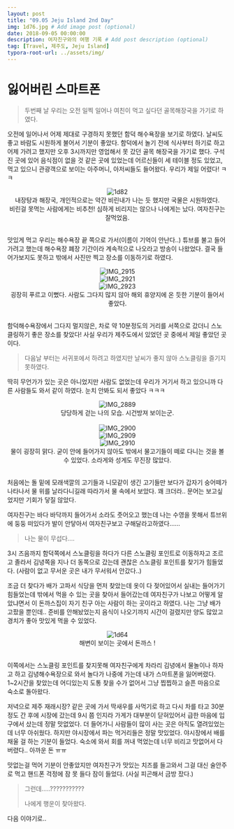 ```yaml
---
layout: post
title: "09.05 Jeju Island 2nd Day"
img: 1d76.jpg # Add image post (optional)
date: 2018-09-05 00:00:00
description: 여자친구와의 여행 기록 # Add post description (optional)
tag: [Travel, 제주도, Jeju Island]
typora-root-url: ../assets/img/
---
```


# 잃어버린 스마트폰

>두번째 날 우리는 오전 일찍 일어나 여친이 먹고 싶다던 골목해장국을 가기로 하였다.

오전에 일어나서 어제 제대로 구경하지 못했던 함덕 해수욕장을 보기로 하였다. 날씨도 좋고 바람도 시원하게 불어서 기분이 좋았다. 함덕에서 놀기 전에 식사부터 하기로 하고 어제 가려고 했지만 오후 3시까지만 영업해서 못 갔던 골목 해장국을 가기로 했다. 구석진 곳에 있어 음식점이 없을 것 같은 곳에 있었는데 어르신들이 세 테이블 정도 있었고, 먹고 있으니 관광객으로 보이는 아주머니, 아저씨들도 들어왔다. 우리가 제일 어렸다! ㅋㅋ

<center><img alt="1d82" src="../assets/img/1d82.jpg"></center>

<center>내장탕과 해장국, 개인적으로는 약간 비린내가 나는 듯 했지만 국물은 시원하였다. <br />
    비린걸 못먹는 사람에게는 비추천! 심하게 비리지는 않으나 나에게는 났다. 여자친구는 잘먹었음.</center><br />



맛있게 먹고 우리는 해수욕장 끝 쪽으로 가서(이름이 기억이 안난다..) 튜브를 불고 들어가려고 했는데 해수욕장 폐장 기간이라 계속적으로 나오라고 방송이 나왔었다. 결국 들어가보지도 못하고 밖에서 사진만 찍고 장소를 이동하기로 하였다.

<center><img alt="IMG_2915" src="../assets/img/IMG_2915.jpg"></center>

<center><img alt="IMG_2921" src="../assets/img/IMG_2921.jpg"></center>

<center><img alt="IMG_2923" src="../assets/img/IMG_2923.jpg"></center>

<center>굉장히 푸르고 이뻤다. 사람도 그다지 많지 않아 해외 휴양지에 온 듯한 기분이 들어서 좋았다.</center><br />

함덕해수욕장에서 그다지 멀지않은, 차로 약 10분정도의 거리를 서쪽으로 갔더니 스노클링하기 좋은 장소를 찾았다! 사실 우리가 제주도에서 있었던 곳 중에서 제일 좋았던 곳이다. 

> 다음날 부터는 서귀포에서 하려고 하였지만 날씨가 좋지 않아 스노클링을 즐기지 못하였다.

딱히 무언가가 있는 곳은 아니었지만 사람도 없었는데 우리가 거기서 하고 있으니까 다른 사람들도 와서 같이 하였다. 눈치 안봐도 되서 좋았다 ㅋㅋㅋ

<center><img alt="IMG_2889" src="../assets/img/IMG_2899.jpg"></center>

<center>당당하게 걷는 나의 모습. 시건방져 보이는군.</center><br />

<center><img alt="IMG_2900" src="../assets/img/IMG_2900.jpg"></center>

<center><img alt="IMG_2909" src="../assets/img/IMG_2909.jpg"></center>

<center><img alt="IMG_2910" src="../assets/img/IMG_2910.jpg"></center>

<center>물이 굉장히 맑다. 굳이 안에 들어가지 않아도 밖에서 물고기들이 떼로 다니는 것을 볼 수 있었다. 소라게와 성게도 무진장 많았다.</center><br />

처음에는 돌 밑에 모래색깔의 고기들과 니모같이 생긴 고기들만 보다가 갑자기 숭어떼가 나타나서 물 위를 날라다니길래 따라가서 물 속에서 보았다. 꽤 크더라.. 문어는 보고싶었지만 기회가 닿질 않았다.

여자친구는 바다 바닥까지 들어가서 소라도 줏어오고 했는데 나는 수영을 못해서 튜브위에 둥둥 떠있다가 발이 안닿아서 여자친구보고 구해달라고하였다……

> 나는 물이 무섭다....

3시 즈음까지 함덕쪽에서 스노클링을 하다가 다른 스노클링 포인트로 이동하자고 조르고 졸라서 김녕쪽을 지나 더 동쪽으로 갔는데 괜찮은 스노클링 포인트를 찾기가 힘들었다. (사람이 없고 무서운 곳은 내가 무서워서 안갔다..)

조금 더 찾다가 배가 고파서 식당을 먼저 찾았는데 옷이 다 젖어있어서 실내는 들어가기 힘들었는데 밖에서 먹을 수 있는 곳을 찾아서 들어갔는데 여자친구가 나보고 어떻게 알았냐면서 이 돈까스집이 자기 친구 아는 사람이 하는 곳이라고 하였다. 나는 그냥 배가 고팠을 뿐인데.. 준비를 안해놨었는지 음식이 나오기까지 시간이 걸렸지만 양도 많았고 경치가 좋아 맛있게 먹을 수 있었다.

<center><img alt="1d64" src="../assets/img/1d64.jpg"></center>

<center>해변이 보이는 곳에서 돈까스 !</center><br />

이쪽에서는 스노클링 포인트를 찾지못해 여자친구에게 차라리 김녕에서 물놀이나 하자고 하고 김녕해수욕장으로 와서 놀다가 나중에 가는데 내가 스마트폰을 잃어버렸다. 1~2시간을 찾았는데 어디있는지 도통 찾을 수가 없어서 그냥 찝찝하고 슬픈 마음으로 숙소로 돌아왔다. 

저녁으로 제주 재래시장? 같은 곳에 가서 딱새우를 사먹기로 하고 다시 차를 타고 30분 정도 간 후에 시장에 갔는데 9시 쯤 인지라 가게가 대부분이 닫혀있어서 급한 마음에 입구에서 샀는데 정말 맛없었다. 더 들어가니 사람들이 많이 사는 곳은 아직도 열려있었는데 너무 아쉬웠다. 하지만 야시장에서 파는 먹거리들은 정말 맛있었다. 야시장에서 배를 채울 걸 하는 기분이 들었다. 숙소에 와서 회를 꺼내 먹었는데 너무 비리고 맛없어서 다 버렸다.. 아까운 돈 ㅠㅠ

맛없는걸 먹어 기분이 안좋았지만 여자친구가 맛있는 치즈를 들고와서 그걸 대신 술안주로 먹고 핸드폰 걱정에 잠 못 들다 잠이 들었다. (사실 피곤해서 금방 잤다.)



> 그런데.....???????????
>
> 나에게 행운이 찾아왔다.

다음 이야기로..